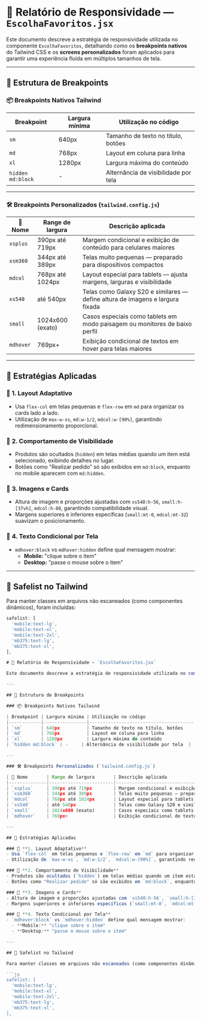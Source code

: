# 🎯 Relatório de Responsividade — `EscolhaFavoritos.jsx`

Este documento descreve a estratégia de responsividade utilizada no componente `EscolhaFavoritos`, detalhando como os **breakpoints nativos** do Tailwind CSS e os **screens personalizados** foram aplicados para garantir uma experiência fluida em múltiplos tamanhos de tela.

---

## 🧱 Estrutura de Breakpoints

### 📦 Breakpoints Nativos Tailwind

| Breakpoint | Largura mínima | Utilização no código                  |
|------------|----------------|---------------------------------------|
| `sm`       | 640px          | Tamanho de texto no título, botões    |
| `md`       | 768px          | Layout em coluna para linha           |
| `xl`       | 1280px         | Largura máxima do conteúdo            |
| `hidden md:block` | -     | Alternância de visibilidade por tela  |

---

### 🛠 Breakpoints Personalizados (`tailwind.config.js`)

| 🔖 Nome       | Range de largura       | Descrição aplicada                                                                 |
|--------------|------------------------|-------------------------------------------------------------------------------------|
| `xsplus`     | 390px até 719px        | Margem condicional e exibição de conteúdo para celulares maiores                   |
| `xsm360`     | 344px até 389px        | Telas muito pequenas — preparado para dispositivos compactos                        |
| `mdcol`      | 768px até 1024px       | Layout especial para tablets — ajusta margens, larguras e visibilidade             |
| `xs540`      | até 540px              | Telas como Galaxy S20 e similares — define altura de imagens e largura fixada      |
| `small`      | 1024x600 (exato)       | Casos especiais como tablets em modo paisagem ou monitores de baixo perfil         |
| `mdhover`    | 769px+                 | Exibição condicional de textos em hover para telas maiores                          |

---

## 🎨 Estratégias Aplicadas

### 📌 **1. Layout Adaptativo**
- Usa `flex-col` em telas pequenas e `flex-row` em `md` para organizar os cards lado a lado.
- Utilização de `max-w-xs`, `md:w-1/2`, `mdcol:w-[90%]`, garantindo redimensionamento proporcional.

### 📌 **2. Comportamento de Visibilidade**
- Produtos são ocultados (`hidden`) em telas médias quando um item está selecionado, exibindo detalhes no lugar.
- Botões como "Realizar pedido" só são exibidos em `md:block`, enquanto no mobile aparecem com `md:hidden`.

### 📌 **3. Imagens e Cards**
- Altura de imagem e proporções ajustadas com `xs540:h-56`, `small:h-[37vh]`, `mdcol:h-80`, garantindo compatibilidade visual.
- Margens superiores e inferiores específicas (`small:mt-0`, `mdcol:mt-32`) suavizam o posicionamento.

### 📌 **4. Texto Condicional por Tela**
- `mdhover:block` vs `mdhover:hidden` define qual mensagem mostrar:
  - **Mobile:** "clique sobre o item"
  - **Desktop:** "passe o mouse sobre o item"

---

## 📁 Safelist no Tailwind

Para manter classes em arquivos não escaneados (como componentes dinâmicos), foram incluídas:

```js
safelist: [
  'mobile:text-lg',
  'mobile:text-xl',
  'mobile:text-2xl',
  'mb375:text-lg',
  'mb375:text-xl',
],

# 🎯 Relatório de Responsividade — `EscolhaFavoritos.jsx`

Este documento descreve a estratégia de responsividade utilizada no componente `EscolhaFavoritos`, detalhando como os **breakpoints nativos** do Tailwind CSS e os **screens personalizados** foram aplicados para garantir uma experiência fluida em múltiplos tamanhos de tela.

---

## 🧱 Estrutura de Breakpoints

### 📦 Breakpoints Nativos Tailwind

| Breakpoint | Largura mínima | Utilização no código                  |
|------------|----------------|---------------------------------------|
| `sm`       | 640px          | Tamanho de texto no título, botões    |
| `md`       | 768px          | Layout em coluna para linha           |
| `xl`       | 1280px         | Largura máxima do conteúdo            |
| `hidden md:block` | -     | Alternância de visibilidade por tela  |

---

### 🛠 Breakpoints Personalizados (`tailwind.config.js`)

| 🔖 Nome       | Range de largura       | Descrição aplicada                                                                 |
|--------------|------------------------|-------------------------------------------------------------------------------------|
| `xsplus`     | 390px até 719px        | Margem condicional e exibição de conteúdo para celulares maiores                   |
| `xsm360`     | 344px até 389px        | Telas muito pequenas — preparado para dispositivos compactos                        |
| `mdcol`      | 768px até 1024px       | Layout especial para tablets — ajusta margens, larguras e visibilidade             |
| `xs540`      | até 540px              | Telas como Galaxy S20 e similares — define altura de imagens e largura fixada      |
| `small`      | 1024x600 (exato)       | Casos especiais como tablets em modo paisagem ou monitores de baixo perfil         |
| `mdhover`    | 769px+                 | Exibição condicional de textos em hover para telas maiores                          |

---

## 🎨 Estratégias Aplicadas

### 📌 **1. Layout Adaptativo**
- Usa `flex-col` em telas pequenas e `flex-row` em `md` para organizar os cards lado a lado.
- Utilização de `max-w-xs`, `md:w-1/2`, `mdcol:w-[90%]`, garantindo redimensionamento proporcional.

### 📌 **2. Comportamento de Visibilidade**
- Produtos são ocultados (`hidden`) em telas médias quando um item está selecionado, exibindo detalhes no lugar.
- Botões como "Realizar pedido" só são exibidos em `md:block`, enquanto no mobile aparecem com `md:hidden`.

### 📌 **3. Imagens e Cards**
- Altura de imagem e proporções ajustadas com `xs540:h-56`, `small:h-[37vh]`, `mdcol:h-80`, garantindo compatibilidade visual.
- Margens superiores e inferiores específicas (`small:mt-0`, `mdcol:mt-32`) suavizam o posicionamento.

### 📌 **4. Texto Condicional por Tela**
- `mdhover:block` vs `mdhover:hidden` define qual mensagem mostrar:
  - **Mobile:** "clique sobre o item"
  - **Desktop:** "passe o mouse sobre o item"

---

## 📁 Safelist no Tailwind

Para manter classes em arquivos não escaneados (como componentes dinâmicos), foram incluídas:

```js
safelist: [
  'mobile:text-lg',
  'mobile:text-xl',
  'mobile:text-2xl',
  'mb375:text-lg',
  'mb375:text-xl',
],
